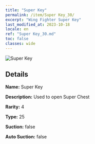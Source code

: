 ```yaml
---
title: "Super Key"
permalink: /item/Super Key_30/
excerpt: "Wing Fighter Super Key"
last_modified_at: 2023-10-18
locale: en
ref: "Super Key_30.md"
toc: false
classes: wide
---
```



 ![Super Key](/images/item/Super_Key_p.png)



## Details

 **Name:** Super Key 

 **Description:** Used to open Super Chest

 **Rarity:** 4 

 **Type:** 25 

 **Suction:** false 

 **Auto Suction:** false 


